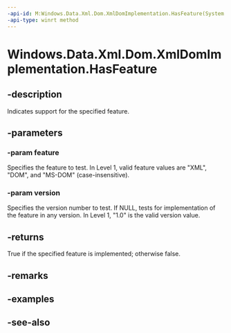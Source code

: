 ```yaml
---
-api-id: M:Windows.Data.Xml.Dom.XmlDomImplementation.HasFeature(System.String,System.Object)
-api-type: winrt method
---
```


<!-- Method syntax
public bool HasFeature(System.String feature, System.Object version)
-->

# Windows.Data.Xml.Dom.XmlDomImplementation.HasFeature

## -description
Indicates support for the specified feature.

## -parameters
### -param feature
Specifies the feature to test. In Level 1, valid feature values are "XML", "DOM", and "MS-DOM" (case-insensitive).

### -param version
Specifies the version number to test. If NULL, tests for implementation of the feature in any version. In Level 1, "1.0" is the valid version value.

## -returns
True if the specified feature is implemented; otherwise false.

## -remarks

## -examples

## -see-also
